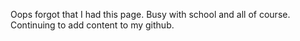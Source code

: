 Oops forgot that I had this page. Busy with school and all of course. Continuing to add content  to my github.
